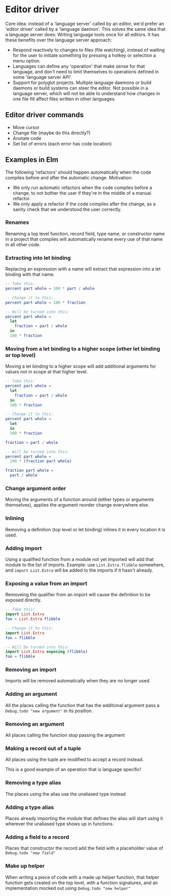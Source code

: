 # Editor driver

Core idea: instead of a 'language server' called by an editor, we'd prefer an 'editor driver' called by a 'language daemon'.
This solves the same idea that a language server does: Writing language tools once for all editors.
It has these benefits over the language server approach:

- Respond reactively to changes to files (file watching), instead of waiting for the user to initiate something by pressing a hotkey or selection a menu option.
- Languages can define any 'operation' that make sense for that language, and don't need to limit themselves to operations defined in some 'language server API'.
- Support for polyglot projects. Multiple language daemons or build daemons or build systems can steer the editor. Not possible in a language server, which will not be able to understand how changes in one file fill affect files written in other languages.

## Editor driver commands

- Move cursor
- Change file (maybe do this directly?)
- Anotate code
- Set list of errors (each error has code location)

## Examples in Elm

The following 'refactors' should happen automatically when the code compiles before and after the automatic change.
Motivation:

- We only run automatic refactors when the code compiles before a change, to not bother the user if they're in the middle of a manual refactor.
- We only apply a refactor if the code compiles after the change, as a sanity check that we understood the user correctly.

### Renames

Renaming a top level function, record field, type name, or constructor name in a project that compiles will automatically rename every use of that name in all other code.

### Extracting into let binding

Replacing an expression with a name will extract that expression into a let binding with that name.

```elm
-- Take this:
percent part whole = 100 * part / whole

-- Change it to this:
percent part whole = 100 * fraction

-- Will be turned into this:
percent part whole =
  let
    fraction = part / whole
  in
  100 * fraction
```

### Moving from a let binding to a higher scope (other let binding or top level)

Moving a let binding to a higher scope will add additional arguments for values not in scope at that higher level.

```elm
-- Take this:
percent part whole =
  let
    fraction = part / whole
  in
  100 * fraction

-- Change it to this:
percent part whole =
  let
  in
  100 * fraction

fraction = part / whole

-- Will be turned into this:
percent part whole =
  100 * (fraction part whole)

fraction part whole =
  part / whole
```

### Change argument order

Moving the arguments of a function around (either types or arguments themselves), applies the argument reorder change everywhere else.

### Inlining

Removing a definition (top level or let binding) inlines it in every location it is used.

### Adding import

Using a qualified function from a module not yet imported will add that module to the list of imports.
Example: use `List.Extra.flibble` somewhere, and `import List.Extra` will be added to the imports if it hasn't already.

### Exposing a value from an import

Removeing the qualifier from an import will cause the definition to be exposed directly.

```elm
-- Take this:
import List.Extra
foo = List.Extra.flibble

-- Change it to this:
import List.Extra
foo = flibble

-- Will be turned into this:
import List.Extra exposing (flibble)
foo = flibble
```

### Removing an import

Imports will be removed automatically when they are no longer used.

### Adding an argument

All the places calling the function that has the additional argument pass a `Debug.todo "new argument"` in its position.

### Removing an argument

All places calling the function stop passing the argument

### Making a record out of a tuple

All places using the tuple are modified to accept a record instead.

This is a good example of an operation that is language specific!

### Removing a type alias

The places using the alias use the unaliased type instead

### Adding a type alias

Places already importing the module that defines the alias will start using it wherever the unaliased type shows up in functions.

### Adding a field to a record

Places that constructor the record add the field with a placeholder value of `Debug.todo "new field"`

### Make up helper

When writing a piece of code with a made up helper function, that helper function gets created on the top level, with a function signatures, and an implementation mocked out using `Debug.todo "new helper"`
